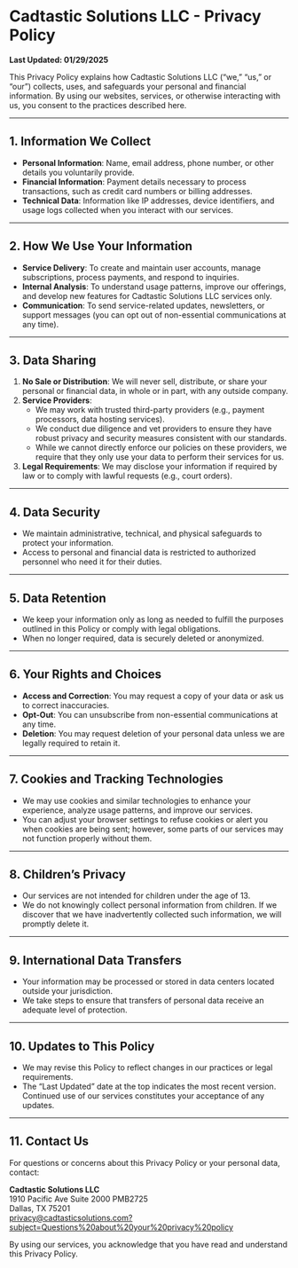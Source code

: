 # Cadtastic Solutions LLC - Privacy Policy

**Last Updated: 01/29/2025**

This Privacy Policy explains how Cadtastic Solutions LLC (“we,” “us,” or “our”) collects, uses, and safeguards your personal and financial information. By using our websites, services, or otherwise interacting with us, you consent to the practices described here.

---

## 1. Information We Collect

- **Personal Information**: Name, email address, phone number, or other details you voluntarily provide.  
- **Financial Information**: Payment details necessary to process transactions, such as credit card numbers or billing addresses.  
- **Technical Data**: Information like IP addresses, device identifiers, and usage logs collected when you interact with our services.

---

## 2. How We Use Your Information

- **Service Delivery**: To create and maintain user accounts, manage subscriptions, process payments, and respond to inquiries.  
- **Internal Analysis**: To understand usage patterns, improve our offerings, and develop new features for Cadtastic Solutions LLC services only.  
- **Communication**: To send service-related updates, newsletters, or support messages (you can opt out of non-essential communications at any time).

---

## 3. Data Sharing

1. **No Sale or Distribution**: We will never sell, distribute, or share your personal or financial data, in whole or in part, with any outside company.  
2. **Service Providers**:  
   - We may work with trusted third-party providers (e.g., payment processors, data hosting services).  
   - We conduct due diligence and vet providers to ensure they have robust privacy and security measures consistent with our standards.  
   - While we cannot directly enforce our policies on these providers, we require that they only use your data to perform their services for us.  
3. **Legal Requirements**: We may disclose your information if required by law or to comply with lawful requests (e.g., court orders).

---

## 4. Data Security

- We maintain administrative, technical, and physical safeguards to protect your information.  
- Access to personal and financial data is restricted to authorized personnel who need it for their duties.

---

## 5. Data Retention

- We keep your information only as long as needed to fulfill the purposes outlined in this Policy or comply with legal obligations.  
- When no longer required, data is securely deleted or anonymized.

---

## 6. Your Rights and Choices

- **Access and Correction**: You may request a copy of your data or ask us to correct inaccuracies.  
- **Opt-Out**: You can unsubscribe from non-essential communications at any time.  
- **Deletion**: You may request deletion of your personal data unless we are legally required to retain it.

---

## 7. Cookies and Tracking Technologies

- We may use cookies and similar technologies to enhance your experience, analyze usage patterns, and improve our services.  
- You can adjust your browser settings to refuse cookies or alert you when cookies are being sent; however, some parts of our services may not function properly without them.

---

## 8. Children’s Privacy

- Our services are not intended for children under the age of 13.  
- We do not knowingly collect personal information from children. If we discover that we have inadvertently collected such information, we will promptly delete it.

---

## 9. International Data Transfers

- Your information may be processed or stored in data centers located outside your jurisdiction.  
- We take steps to ensure that transfers of personal data receive an adequate level of protection.

---

## 10. Updates to This Policy

- We may revise this Policy to reflect changes in our practices or legal requirements.  
- The “Last Updated” date at the top indicates the most recent version. Continued use of our services constitutes your acceptance of any updates.

---

## 11. Contact Us

For questions or concerns about this Privacy Policy or your personal data, contact:

**Cadtastic Solutions LLC**  
1910 Pacific Ave Suite 2000 PMB2725  
Dallas, TX 75201  
[privacy@cadtasticsolutions.com?subject=Questions%20about%20your%20privacy%20policy](mailto:privacy@cadtasticsolutions.com?subject=Questions%20about%20your%20privacy%20policy)

By using our services, you acknowledge that you have read and understand this Privacy Policy.
